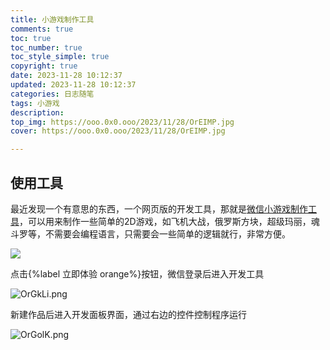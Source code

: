 ```yaml
---
title: 小游戏制作工具
comments: true
toc: true
toc_number: true
toc_style_simple: true
copyright: true
date: 2023-11-28 10:12:37
updated: 2023-11-28 10:12:37
categories: 日志随笔
tags: 小游戏
description: 
top_img: https://ooo.0x0.ooo/2023/11/28/OrEIMP.jpg
cover: https://ooo.0x0.ooo/2023/11/28/OrEIMP.jpg

---
```




## 使用工具

最近发现一个有意思的东西，一个网页版的开发工具，那就是[微信小游戏制作工具](https://gamemaker.weixin.qq.com/)，可以用来制作一些简单的2D游戏，如飞机大战，俄罗斯方块，超级玛丽，魂斗罗等，不需要会编程语言，只需要会一些简单的逻辑就行，非常方便。

![](https://ooo.0x0.ooo/2023/11/28/OrGBZS.png)

点击{%label 立即体验 orange%}按钮，微信登录后进入开发工具

![OrGkLi.png](https://ooo.0x0.ooo/2023/11/28/OrGkLi.png)

新建作品后进入开发面板界面，通过右边的控件控制程序运行

![OrGolK.png](https://ooo.0x0.ooo/2023/11/28/OrGolK.png)
